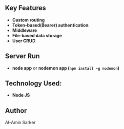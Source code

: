 ## Key Features

- **Custom routing**
- **Token-based(Bearer) authentication**
- **Middleware**
- **File-based data storage**
- **User CRUD**

## Server Run
- **node app** or **nodemon app (`npm install -g nodemon`)**

## Technology Used:
- **Node JS**

## Author

Al-Amin Sarker
